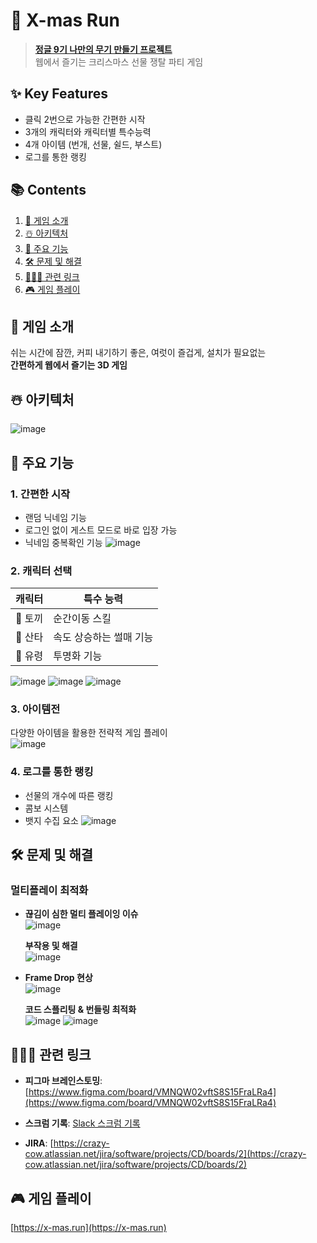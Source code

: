 # 🎅 X-mas Run 
> **[정글 9기 나만의 무기 만들기 프로젝트](https://github.com/Crazy-Cow)**  
> 웹에서 즐기는 크리스마스 선물 쟁탈 파티 게임

## ✨ Key Features
- 클릭 2번으로 가능한 간편한 시작
- 3개의 캐릭터와 캐릭터별 특수능력
- 4개 아이템 (번개, 선물, 쉴드, 부스트)
- 로그를 통한 랭킹

## 📚 Contents
1. [🎄 게임 소개](#-게임-소개)
2. [☃️ 아키텍처](#-☃️-아키텍처) 
3. [🌟 주요 기능](#-주요-기능)
4. [🛠️ 문제 및 해결](#-문제-및-해결)
5. [🏃🏻‍♀ 관련 링크](#-관련-링크)
6. [🎮 게임 플레이](#-게임-플레이)

## 🎄 게임 소개
쉬는 시간에 잠깐, 커피 내기하기 좋은, 여럿이 즐겁게, 설치가 필요없는  
**간편하게 웹에서 즐기는 3D 게임**

## ☃️ 아키텍처
![image](https://github.com/user-attachments/assets/13c139e2-dcf8-4207-93f8-db99809965e4)

## 🌟 주요 기능

### 1. 간편한 시작
- 랜덤 닉네임 기능
- 로그인 없이 게스트 모드로 바로 입장 가능
- 닉네임 중복확인 기능
![image](https://github.com/user-attachments/assets/9ce1f20e-e85a-4abe-8e49-09d802d789d4)

### 2. 캐릭터 선택
| 캐릭터 | 특수 능력 |
|--------|-----------|
| 🐰 토끼 | 순간이동 스킬 |
| 🎅 산타 | 속도 상승하는 썰매 기능 |
| 👻 유령 | 투명화 기능 |

![image](https://github.com/user-attachments/assets/9e5d9920-8cc9-4bea-a68a-16669a79f3c4)
![image](https://github.com/user-attachments/assets/fb021c3c-76e2-4f9e-8b9e-b8963b42a2c2)
![image](https://github.com/user-attachments/assets/b1b0cbd6-8766-490f-9aae-fcf7c582521e)

### 3. 아이템전
다양한 아이템을 활용한 전략적 게임 플레이 <br>
![image](https://github.com/user-attachments/assets/5446b08a-1321-4450-bb88-bda491db14c0)

### 4. 로그를 통한 랭킹
- 선물의 개수에 따른 랭킹
- 콤보 시스템
- 뱃지 수집 요소
![image](https://github.com/user-attachments/assets/279618fa-2d9c-4eaa-abf0-454091b65829)

## 🛠️ 문제 및 해결

### 멀티플레이 최적화
- **끊김이 심한 멀티 플레이잉 이슈**  
  ![image](https://github.com/user-attachments/assets/fda8f358-d5ac-4bad-9a4d-8e57bfaf7283)

  **부작용 및 해결**  
  ![image](https://github.com/user-attachments/assets/bad8fbbe-8874-4d91-b623-92b008680ddd)

- **Frame Drop 현상**  
  ![image](https://github.com/user-attachments/assets/15ede487-7870-4014-b40a-686eb4c8b219)

  **코드 스플리팅 & 번들링 최적화**  
  ![image](https://github.com/user-attachments/assets/bd1ce71c-bfc0-43c1-961b-2f7feb325d17)
  ![image](https://github.com/user-attachments/assets/5b3e844b-450c-4402-858b-66b05d68a2fd)


## 🏃🏻‍♀ 관련 링크
- **피그마 브레인스토밍**: [https://www.figma.com/board/VMNQW02vftS8S15FraLRa4](https://www.figma.com/board/VMNQW02vftS8S15FraLRa4)

- **스크럼 기록**: [Slack 스크럼 기록](https://slack.com/openid/connect/login_initiate_redirect?...)

- **JIRA**: [https://crazy-cow.atlassian.net/jira/software/projects/CD/boards/2](https://crazy-cow.atlassian.net/jira/software/projects/CD/boards/2)

## 🎮 게임 플레이
[https://x-mas.run](https://x-mas.run)
